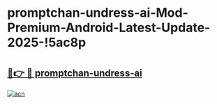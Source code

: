 # promptchan-undress-ai-Mod-Premium-Android-Latest-Update-2025-!5ac8p

# <h2><a href="https://hmtm4p.esa.edu.pl?title=promptchan-undress-ai&ref=5ac8p">🔗👉 🔴 promptchan-undress-ai</a></h2>

[![acn](https://github.com/user-attachments/assets/0f9c940e-d8b0-45ae-aac7-cd30a18b3e1c)](https://hmtm4p.esa.edu.pl?title=promptchan-undress-ai&ref=5ac8p)

